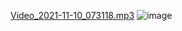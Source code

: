 [Video_2021-11-10_073118.mp3](https://lms-vnedu-2104403236.github.io/20211110/Video_2021-11-10_073118.mp3)
![image](https://user-images.githubusercontent.com/75318518/141028328-b4b09fb5-78e4-4336-b8c9-494299f7e77a.png)

